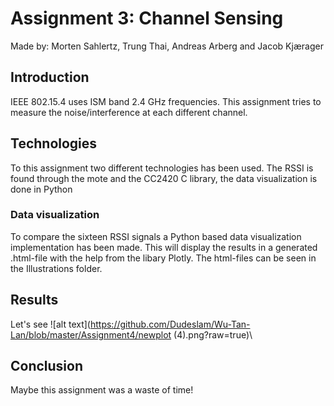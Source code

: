 # Assignment 3: Channel Sensing
Made by: Morten Sahlertz, Trung Thai, Andreas Arberg and Jacob Kjærager

## Introduction
IEEE 802.15.4 uses ISM band 2.4 GHz frequencies. This assignment tries to measure the noise/interference at each different channel.

## Technologies
To this assignment two different technologies has been used. The RSSI is found through the mote and the CC2420 C library, the data visualization is done in Python

### Data visualization
To compare the sixteen RSSI signals a Python based data visualization implementation has been made. This will display the results in a generated .html-file with the help from the libary Plotly. The html-files can be seen in the Illustrations folder.  

## Results 
Let's see
![alt text](https://github.com/Dudeslam/Wu-Tan-Lan/blob/master/Assignment4/newplot (4).png?raw=true)\

## Conclusion
Maybe this assignment was a waste of time!
